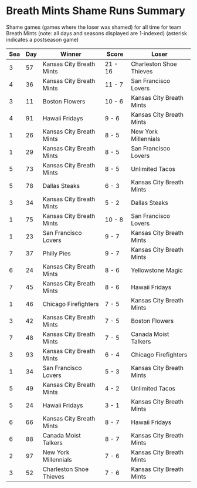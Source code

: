 # Breath Mints Shame Runs Summary



Shame games (games where the loser was shamed) for all time for team Breath Mints (note: all days and seasons displayed are 1-indexed) (asterisk indicates a postseason game)


| Sea | Day | Winner | Score | Loser | 
| ------ |------ |------ |------ |------ |
| 3 | 57 | Kansas City Breath Mints | 21 - 16 | Charleston Shoe Thieves | 
| 4 | 36 | Kansas City Breath Mints | 11 - 7 | San Francisco Lovers | 
| 3 | 11 | Boston Flowers | 10 - 6 | Kansas City Breath Mints | 
| 4 | 91 | Hawaii Fridays | 9 - 6 | Kansas City Breath Mints | 
| 1 | 26 | Kansas City Breath Mints | 8 - 5 | New York Millennials | 
| 1 | 29 | Kansas City Breath Mints | 8 - 5 | San Francisco Lovers | 
| 5 | 73 | Kansas City Breath Mints | 8 - 5 | Unlimited Tacos | 
| 5 | 78 | Dallas Steaks | 6 - 3 | Kansas City Breath Mints | 
| 3 | 34 | Kansas City Breath Mints | 5 - 2 | Dallas Steaks | 
| 1 | 75 | Kansas City Breath Mints | 10 - 8 | San Francisco Lovers | 
| 1 | 23 | San Francisco Lovers | 9 - 7 | Kansas City Breath Mints | 
| 7 | 37 | Philly Pies | 9 - 7 | Kansas City Breath Mints | 
| 6 | 24 | Kansas City Breath Mints | 8 - 6 | Yellowstone Magic | 
| 7 | 45 | Kansas City Breath Mints | 8 - 6 | Hawaii Fridays | 
| 1 | 46 | Chicago Firefighters | 7 - 5 | Kansas City Breath Mints | 
| 3 | 42 | Kansas City Breath Mints | 7 - 5 | Boston Flowers | 
| 7 | 48 | Kansas City Breath Mints | 7 - 5 | Canada Moist Talkers | 
| 3 | 93 | Kansas City Breath Mints | 6 - 4 | Chicago Firefighters | 
| 1 | 34 | San Francisco Lovers | 5 - 3 | Kansas City Breath Mints | 
| 5 | 49 | Kansas City Breath Mints | 4 - 2 | Unlimited Tacos | 
| 5 | 24 | Hawaii Fridays | 3 - 1 | Kansas City Breath Mints | 
| 6 | 66 | Kansas City Breath Mints | 8 - 7 | Hawaii Fridays | 
| 6 | 88 | Canada Moist Talkers | 8 - 7 | Kansas City Breath Mints | 
| 2 | 97 | New York Millennials | 7 - 6 | Kansas City Breath Mints | 
| 3 | 52 | Charleston Shoe Thieves | 7 - 6 | Kansas City Breath Mints | 


